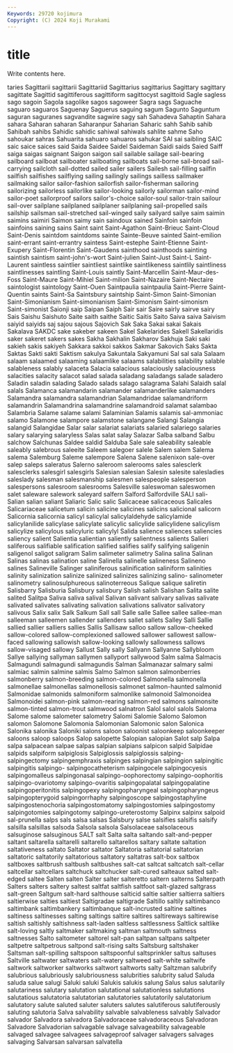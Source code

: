 ```yaml
---
Keywords: 29720 kojimura
Copyright: (C) 2024 Koji Murakami
---
```


# title

Write contents here.



taries
Sagittarii sagittarii Sagittariid Sagittarius sagittarius Sagittary sagittary sagittate Sagittid sagittiferous
sagittiform sagittocyst sagittoid Sagle sagless sago sagoin Sagola sagolike sagos
sagoweer Sagra sags Saguache saguaro saguaros Saguenay Saguerus saguing sagum
Sagunto Saguntum saguran saguranes sagvandite sagwire sagy sah Sahadeva Sahaptin
Sahara sahara Saharan saharan Saharanpur Saharian Saharic sahh Sahib sahib
Sahibah sahibs Sahidic sahidic sahiwal sahiwals sahlite sahme Saho sahoukar
sahras Sahuarita sahuaro sahuaros sahukar SAI sai saibling SAIC saic
saice saices said Saida Saidee Saidel Saideman Saidi saids Saied
Saiff saiga saigas saignant Saigon saigon sail sailable sailage sail-bearing
sailboard sailboat sailboater sailboating sailboats sail-borne sail-broad sail-carrying sailcloth sail-dotted
sailed sailer sailers Sailesh sail-filling sailfin sailfish sailfishes sailflying sailing
sailingly sailings sailless sailmaker sailmaking sailor sailor-fashion sailorfish sailor-fisherman sailoring
sailorizing sailorless sailorlike sailor-looking sailorly sailorman sailor-mind sailor-poet sailorproof sailors
sailor's-choice sailor-soul sailor-train sailour sail-over sailplane sailplaned sailplaner sailplaning sail-propelled
sails sailship sailsman sail-stretched sail-winged saily sailyard sailye saim saimin
saimins saimiri Saimon saimy sain saindoux sained Sainfoin sainfoin sainfoins
saining sains Saint saint Saint-Agathon Saint-Brieuc Saint-Cloud Saint-Denis saintdom saintdoms
sainte Sainte-Beuve sainted Saint-emilion saint-errant saint-errantry saintess Saint-estephe Saint-Etienne Saint-Exupery
Saint-Florentin Saint-Gaudens sainthood sainthoods sainting saintish saintism saint-john's-wort Saint-julien Saint-Just
Saint-L Saint-Laurent saintless saintlier saintliest saintlike saintlikeness saintlily saintliness saintlinesses
saintling Saint-Louis saintly Saint-Marcellin Saint-Maur-des-Foss Saint-Maure Saint-Mihiel Saint-milion Saint-Nazaire Saint-Nectaire
saintologist saintology Saint-Ouen Saintpaulia saintpaulia Saint-Pierre Saint-Quentin saints Saint-Sa Saintsbury
saintship Saint-Simon Saint-Simonian Saint-Simonianism Saint-simonianism Saint-Simonism Saint-simonism Saint-simonist Saionji saip
Saipan Saiph Sair sair Saire sairly sairve sairy Sais Saishu
Saishuto Saite saith saithe Saitic Saitis Saito Saiva saiva Saivism
saiyid saiyids saj sajou sajous Sajovich Sak Saka Sakai sakai
Sakais Sakalava SAKDC sake sakeber sakeen Sakel Sakelarides Sakell Sakellaridis
saker sakeret sakers sakes Sakha Sakhalin Sakharov Sakhuja Saki saki
sakieh sakis sakiyeh Sakkara sakkoi sakkos Sakmar Sakovich Saks Sakta
Saktas Sakti sakti Saktism sakulya Sakuntala Sakyamuni Sal sal sala
Salaam salaam salaamed salaaming salaamlike salaams salabilities salability salable salableness
salably salaceta Salacia salacious salaciously salaciousness salacities salacity salacot salad
salada saladang saladangs salade saladero Saladin saladin salading Salado salads
salago salagrama Salahi Salaidh salal salals Salamanca salamandarin salamander salamanderlike
salamanders Salamandra salamandra salamandrian Salamandridae salamandriform salamandrin Salamandrina salamandrine salamandroid
salamat salambao Salambria Salame salame salami Salaminian Salamis salamis sal-ammoniac
salamo Salamone salampore salamstone salangane Salangi Salangia salangid Salangidae Salar
salar salariat salariats salaried salariego salaries salary salarying salaryless Salas
salat salay Salazar Salba salband Salbu salchow Salchunas Saldee saldid
Salduba Sale sale saleability saleable saleably salebrous saleeite Saleem salegoer
salele Salem salem Salema salema Salemburg Saleme salempore Salena Salene
salenixon sale-over salep saleps saleratus Salerno saleroom salerooms sales salesclerk
salesclerks salesgirl salesgirls Salesian salesian Salesin salesite salesladies saleslady salesman
salesmanship salesmen salespeople salesperson salespersons salesroom salesrooms Salesville saleswoman saleswomen
salet saleware salework saleyard salfern Salford Salfordville SALI sali- Salian
salian saliant Saliaric Salic salic Salicaceae salicaceous Salicales Salicariaceae salicetum
salicin salicine salicines salicins salicional salicorn Salicornia salicornia salicyl salicylal
salicylaldehyde salicylamide salicylanilide salicylase salicylate salicylic salicylide salicylidene salicylism salicylize
salicylous salicyluric salicylyl Salida salience saliences saliencies saliency salient Salientia
salientian saliently salientness salients Salieri saliferous salifiable salification salified salifies
salify salifying saligenin saligenol saligot saligram Salim salimeter salimetry Salina
salina Salinan Salinas salinas salination saline Salinella salinelle salineness Salineno
salines Salineville Salinger saliniferous salinification saliniform salinities salinity salinization salinize
salinized salinizes salinizing salino- salinometer salinometry salinosulphureous salinoterreous Salique salique
saliretin Salisbarry Salisburia Salisbury salisbury Salish salish Salishan Salita salite
salited Salitpa Saliva saliva salival Salivan salivant salivary salivas salivate
salivated salivates salivating salivation salivations salivator salivatory salivous Salix salix
Salk Salkum Sall sall Salle salle Sallee sallee sallee-man salleeman
salleemen sallender sallenders sallet sallets Salley Salli Sallie sallied sallier
salliers sallies Sallis Sallisaw salloo sallow sallow-cheeked sallow-colored sallow-complexioned sallowed
sallower sallowest sallow-faced sallowing sallowish sallow-looking sallowly sallowness sallows sallow-visaged
sallowy Sallust Sally sally Sallyann Sallyanne Sallybloom Sallye sallying sallyman
sallymen sallyport sallywood Salm salma Salmacis Salmagundi salmagundi salmagundis Salman
Salmanazar salmary salmi salmiac salmin salmine salmis Salmo Salmon salmon
salmonberries salmonberry salmon-breeding salmon-colored Salmonella salmonella salmonellae salmonellas salmonellosis salmonet
salmon-haunted salmonid Salmonidae salmonids salmoniform salmonlike salmonoid Salmonoidea Salmonoidei salmon-pink
salmon-rearing salmon-red salmons salmonsite salmon-tinted salmon-trout salmwood salnatron Salol salol
salols Saloma Salome salome salometer salometry Salomi Salomie Salomo Salomon
salomon Salomone Salomonia Salomonian Salomonic salon Salonica Salonika salonika Saloniki
salons saloon saloonist saloonkeep saloonkeeper saloons saloop saloops Salop salopette
Salopian salopian Salot salp Salpa salpa salpacean salpae salpas salpian
salpians salpicon salpid Salpidae salpids salpiform salpiglosis Salpiglossis salpiglossis salping-
salpingectomy salpingemphraxis salpinges salpingian salpingion salpingitic salpingitis salpingo- salpingocatheterism salpingocele
salpingocyesis salpingomalleus salpingonasal salpingo-oophorectomy salpingo-oophoritis salpingo-ovariotomy salpingo-ovaritis salpingopalatal salpingopalatine salpingoperitonitis
salpingopexy salpingopharyngeal salpingopharyngeus salpingopterygoid salpingorrhaphy salpingoscope salpingostaphyline salpingostenochoria salpingostomatomy salpingostomies
salpingostomy salpingotomies salpingotomy salpingo-ureterostomy Salpinx salpinx salpoid sal-prunella salps sals
salsa salsas Salsbury salse salsifies salsifis salsify salsilla salsillas salsoda
Salsola salsola Salsolaceae salsolaceous salsuginose salsuginous SALT salt Salta salta
saltando salt-and-pepper saltant saltarella saltarelli saltarello saltarellos saltary saltate saltation
saltativeness saltato Saltator saltator Saltatoria saltatorial saltatorian saltatoric saltatorily saltatorious
saltatory saltatras salt-box saltbox saltboxes saltbrush saltbush saltbushes salt-cat saltcat
saltcatch salt-cellar saltcellar saltcellars saltchuck saltchucker salt-cured salteaux salted salt-edged
saltee Salten salten Salter salter salteretto saltern salterns Salterpath Salters
salters saltery saltest saltfat saltfish saltfoot salt-glazed saltgrass salt-green Saltgum
salt-hard salthouse salticid saltie saltier saltierra saltiers saltierwise salties saltiest
Saltigradae saltigrade Saltillo saltily saltimbanco saltimbank saltimbankery saltimbanque salt-incrusted saltine
saltines saltiness saltinesses salting saltings saltire saltires saltireways saltirewise saltish
saltishly saltishness salt-laden saltless saltlessness Saltlick saltlike salt-loving saltly saltmaker
saltmaking saltman saltmouth saltness saltnesses Salto saltometer saltorel salt-pan saltpan
saltpans saltpeter saltpetre saltpetrous saltpond salt-rising salts Saltsburg saltshaker Saltsman
salt-spilling saltspoon saltspoonful saltsprinkler saltus saltuses Saltville saltwater saltwaters salt-watery
saltweed salt-white saltwife saltwork saltworker saltworks saltwort saltworts salty Saltzman
salubrify salubrious salubriously salubriousness salubrities salubrity salud Saluda saluda salue
salugi Saluki saluki Salukis salukis salung Salus salus salutarily salutariness
salutary salutation salutational salutationless salutations salutatious salutatoria salutatorian salutatories salutatorily
salutatorium salutatory salute saluted saluter saluters salutes salutiferous salutiferously saluting
salutoria Salva salvability salvable salvableness salvably Salvador salvador Salvadora salvadora
Salvadoraceae salvadoraceous Salvadoran Salvadore Salvadorian salvagable salvage salvageability salvageable salvaged
salvagee salvagees salvageproof salvager salvagers salvages salvaging Salvarsan salvarsan salvatella
